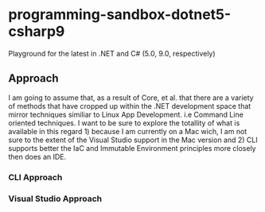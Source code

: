 # programming-sandbox-dotnet5-csharp9
Playground for the latest in .NET and C# (5.0, 9.0, respectively)


## Approach
I am going to assume that, as a result of Core, et al. that there are a variety of methods that
have cropped up within the .NET development space that mirror techniques similiar to Linux App Development.
i.e Command Line oriented techniques. I want to be sure to explore the totallity of what is available in this
regard 1) because I am currently on a Mac wich, I am not sure to the extent of the Visual Studio support in the 
Mac version and 2) CLI supports better the IaC and Immutable Environment principles more closely then does
an IDE. 


### CLI Approach 


### Visual Studio Approach 